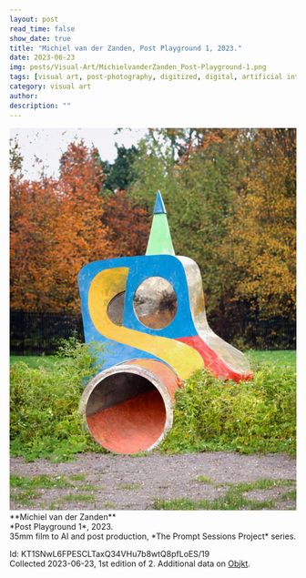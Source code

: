 ```yaml
---
layout: post
read_time: false
show_date: true
title: "Michiel van der Zanden, Post Playground 1, 2023."
date: 2023-06-23
img: posts/Visual-Art/MichielvanderZanden_Post-Playground-1.png
tags: [visual art, post-photography, digitized, digital, artificial intelligence]
category: visual art
author: 
description: ""
---
```


<img src='./assets/img/posts/Visual-Art/MichielvanderZanden_Post-Playground-1.png'>

<br>
**Michiel van der Zanden**
<br>*Post Playground 1*, 2023.
<br>35mm film to AI and post production, *The Prompt Sessions Project* series.


 <div class="page-separator"></div>

Id: KT1SNwL6FPESCLTaxQ34VHu7b8wtQ8pfLoES/19
<br>Collected 2023-06-23, 1st edition of 2. Additional data on [Objkt](https://objkt.com/tokens/KT1SNwL6FPESCLTaxQ34VHu7b8wtQ8pfLoES/19).
